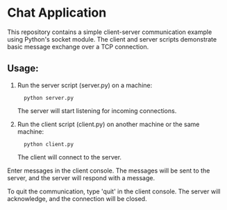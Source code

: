 # Chat Application

This repository contains a simple client-server communication example using Python's socket module. The client and server scripts demonstrate basic message exchange over a TCP connection.

## Usage:
   
   1. Run the server script (server.py) on a machine:

            python server.py
    
       The server will start listening for incoming connections.

   2. Run the client script (client.py) on another machine or the same machine:

            python client.py
        
        The client will connect to the server.

Enter messages in the client console. The messages will be sent to the server, and the server will respond with a message.

To quit the communication, type 'quit' in the client console. The server will acknowledge, and the connection will be closed.